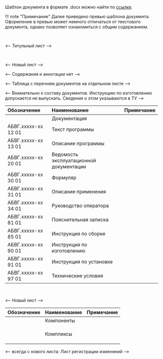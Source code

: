 Шаблон документа в формате .docx можно найти по [ссылке](). 

!!! note "Примечание" 
    Далее приведено превью шаблона документа. Оформление в превью может немного отличаться от текстового документа, однако позволяет ознакомиться с общим содержанием.

<br/>

*<--  Титульный лист  -->*

<br/>

*<--  Новый лист  -->*

<--  Содержания и аннотации нет  -->

<--  Таблица с перечнем документов на отдельном листе -->

<--  Внимательно к составу документов. Инструкцию по изготовлению допускается не выпускать. Сведения о этом указываются в ТУ -->


| Обозначение | Наименование | Примечание |
|:-|:-|-|
| | Документация ||
|АБВГ.ххххх-хх 12 01|Текст программы   | |
|АБВГ.ххххх-хх 13 01|Описание программы| |
|АБВГ.ххххх-хх 20 01|Ведомость эксплуатационной документации| |
|АБВГ.ххххх-хх 30 01|Формуляр | |
|АБВГ.ххххх-хх 31 01|Описание применения| |
|АБВГ.ххххх-хх 34 01|Руководство оператора| |
|АБВГ.ххххх-хх 81 01|Пояснительная записка||
|АБВГ.ххххх-хх 85 01|Инструкция по сборке ||
|АБВГ.ххххх-хх 90 01|Инструкция по изготовлению||
|АБВГ.ххххх-хх 91 01|Инструкция по установке||
|АБВГ.ххххх-хх 97 01|Технические условия||

<br/>

*<--  Новый лист  -->*

| Обозначение | Наименование | Примечание |
|:-|:-|-|
| | Компоненты ||
||||
||||
||||
| | Комплексы ||
||||
||||
||||


<--  всегда с нового листа: Лист регистрации изменений -->